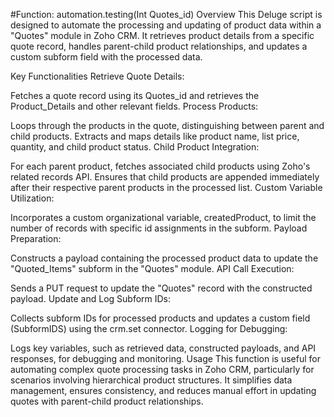 #Function: automation.testing(Int Quotes_id)
Overview
This Deluge script is designed to automate the processing and updating of product data within a "Quotes" module in Zoho CRM. It retrieves product details from a specific quote record, handles parent-child product relationships, and updates a custom subform field with the processed data.

Key Functionalities
Retrieve Quote Details:

Fetches a quote record using its Quotes_id and retrieves the Product_Details and other relevant fields.
Process Products:

Loops through the products in the quote, distinguishing between parent and child products.
Extracts and maps details like product name, list price, quantity, and child product status.
Child Product Integration:

For each parent product, fetches associated child products using Zoho's related records API.
Ensures that child products are appended immediately after their respective parent products in the processed list.
Custom Variable Utilization:

Incorporates a custom organizational variable, createdProduct, to limit the number of records with specific id assignments in the subform.
Payload Preparation:

Constructs a payload containing the processed product data to update the "Quoted_Items" subform in the "Quotes" module.
API Call Execution:

Sends a PUT request to update the "Quotes" record with the constructed payload.
Update and Log Subform IDs:

Collects subform IDs for processed products and updates a custom field (SubformIDS) using the crm.set connector.
Logging for Debugging:

Logs key variables, such as retrieved data, constructed payloads, and API responses, for debugging and monitoring.
Usage
This function is useful for automating complex quote processing tasks in Zoho CRM, particularly for scenarios involving hierarchical product structures. It simplifies data management, ensures consistency, and reduces manual effort in updating quotes with parent-child product relationships.

